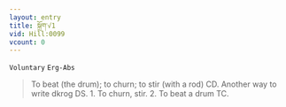 ```yaml
---
layout: entry
title: སྐྲོག་√1
vid: Hill:0099
vcount: 0
---
```

`Voluntary` `Erg-Abs`
> To beat (the drum); to churn; to stir (with a rod) CD\.
 Another way to write dkrog DS\.
 1\.
 To churn, stir\.
 2\.
 To beat a drum TC\.

